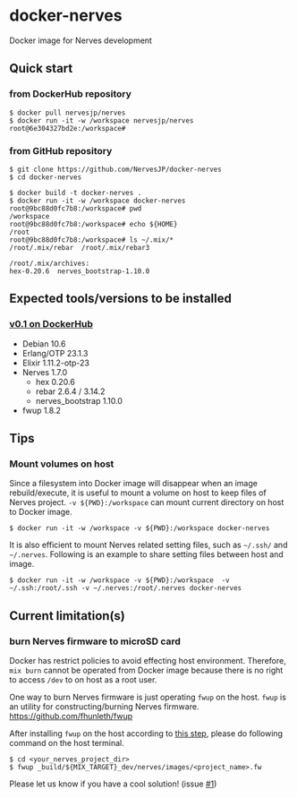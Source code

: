 # docker-nerves
Docker image for Nerves development

## Quick start

### from DockerHub repository

```Shell
$ docker pull nervesjp/nerves
$ docker run -it -w /workspace nervesjp/nerves
root@6e304327bd2e:/workspace# 
```

### from GitHub repository

```Shell
$ git clone https://github.com/NervesJP/docker-nerves
$ cd docker-nerves

$ docker build -t docker-nerves .
$ docker run -it -w /workspace docker-nerves 
root@9bc88d0fc7b8:/workspace# pwd
/workspace
root@9bc88d0fc7b8:/workspace# echo ${HOME}
/root
root@9bc88d0fc7b8:/workspace# ls ~/.mix/*
/root/.mix/rebar  /root/.mix/rebar3

/root/.mix/archives:
hex-0.20.6  nerves_bootstrap-1.10.0
```

## Expected tools/versions to be installed

### [v0.1 on DockerHub](https://hub.docker.com/layers/nervesjp/nerves/0.1/images/sha256-034b6faa69a51d3130fc6b5001cff82a3850af0320060971f6f9aec9a19a655a?context=explore)

- Debian 10.6
- Erlang/OTP 23.1.3
- Elixir 1.11.2-otp-23
- Nerves 1.7.0
    - hex 0.20.6
    - rebar 2.6.4 / 3.14.2
    - nerves_bootstrap 1.10.0
- fwup 1.8.2

## Tips

### Mount volumes on host

Since a filesystem into Docker image will disappear when an image rebuild/execute, it is useful to mount a volume on host to keep files of Nerves project. `-v ${PWD}:/workspace` can mount current directory on host to Docker image.

```Shell
$ docker run -it -w /workspace -v ${PWD}:/workspace docker-nerves 
```

It is also efficient to mount Nerves related setting files, such as `~/.ssh/` and `~/.nerves`. Following is an example to share setting files between host and image.

```Shell
$ docker run -it -w /workspace -v ${PWD}:/workspace  -v ~/.ssh:/root/.ssh -v ~/.nerves:/root/.nerves docker-nerves 
```

## Current limitation(s)

### burn Nerves firmware to microSD card

Docker has restrict policies to avoid effecting host environment. Therefore, `mix burn` cannot be operated from Docker image because there is no right to access `/dev` to on host as a root user.

One way to burn Nerves firmware is just operating `fwup` on the host. `fwup` is an utility for constructing/burning Nerves firmware.  
https://github.com/fhunleth/fwup

After installing `fwup` on the host according to [this step](https://github.com/fhunleth/fwup#installing), please do following command on the host terminal.

```Shell
$ cd <your_nerves_project_dir>
$ fwup _build/${MIX_TARGET}_dev/nerves/images/<project_name>.fw
```

Please let us know if you have a cool solution! (issue [#1](https://github.com/NervesJP/docker-nerves/issues/1))
